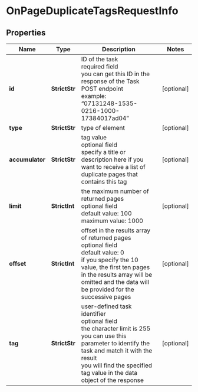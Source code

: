 # OnPageDuplicateTagsRequestInfo


## Properties

| Name | Type | Description | Notes |
|------------ | ------------- | ------------- | -------------|
**id** | **StrictStr** | ID of the task<br>required field<br>you can get this ID in the response of the Task POST endpoint<br>example:<br>“07131248-1535-0216-1000-17384017ad04” |[optional]|
**type** | **StrictStr** | type of element |[optional]|
**accumulator** | **StrictStr** | tag value<br>optional field<br>specify a title or description here if you want to receive a list of duplicate pages that contains this tag |[optional]|
**limit** | **StrictInt** | the maximum number of returned pages<br>optional field<br>default value: 100<br>maximum value: 1000 |[optional]|
**offset** | **StrictInt** | offset in the results array of returned pages<br>optional field<br>default value: 0<br>if you specify the 10 value, the first ten pages in the results array will be omitted and the data will be provided for the successive pages |[optional]|
**tag** | **StrictStr** | user-defined task identifier<br>optional field<br>the character limit is 255<br>you can use this parameter to identify the task and match it with the result<br>you will find the specified tag value in the data object of the response |[optional]|